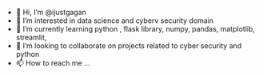 - 👋 Hi, I’m @ijustgagan
- 👀 I’m interested in data science and cyberv security domain 
- 🌱 I’m currently learning python , flask library, numpy, pandas, matplotlib, streamlit, 
- 💞️ I’m looking to collaborate on projects related to cyber security and python
- 📫 How to reach me ...

<!---
ijustgagan/ijustgagan is a ✨ special ✨ repository because its `README.md` (this file) appears on your GitHub profile.
You can click the Preview link to take a look at your changes.
--->
